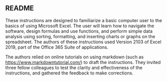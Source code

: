 ## README

These instructions are designed to familiarize a basic computer user to the basics of using Microsoft Excel. The user will learn how to navigate the software, design formulas and use functions, and perform simple data analysis using sorting, formatting, and inserting charts or graphs on the spreadsheet. The authors of these instructions used Version 2103 of Excel 2019, part of the Office 365 Suite of applications.

The authors relied on online tutorials on using markdown (such as https://www.markdowntutorial.com/) to draft the instructions. They invited three fellow colleagues to test the clarity and effectiveness of the instructions, and gathered the feedback to make corrections.
